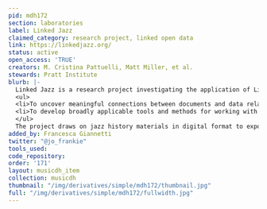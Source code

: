 ```yaml
---
pid: mdh172
section: laboratories
label: Linked Jazz
claimed_category: research project, linked open data
link: https://linkedjazz.org/
status: active
open_access: 'TRUE'
creators: M. Cristina Pattuelli, Matt Miller, et al.
stewards: Pratt Institute
blurb: |-
  Linked Jazz is a research project investigating the application of Linked Open Data technologies to digital cultural heritage materials. Our goals are:
  <ul>
  <li>To uncover meaningful connections between documents and data related to the personal and professional lives of jazz artists, and</li>
  <li>To develop broadly applicable tools and methods for working with Linked Open Data.</li>
  </ul>
  The project draws on jazz history materials in digital format to expose relationships between musicians and reveal their community network. New modes of connecting cultural data have the potential to open up new and unprecedented avenues of research and community engagement.
added_by: Francesca Giannetti
twitter: "@jo_frankie"
tools_used:
code_repository:
order: '171'
layout: musicdh_item
collection: musicdh
thumbnail: "/img/derivatives/simple/mdh172/thumbnail.jpg"
full: "/img/derivatives/simple/mdh172/fullwidth.jpg"
---
```


